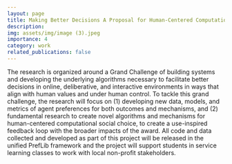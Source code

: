 ```yaml
---
layout: page
title: Making Better Decisions A Proposal for Human-Centered Computational Social Choice using Artificial Intelligence and Data
description: 
img: assets/img/image (3).jpeg
importance: 4
category: work
related_publications: false
---
```


The research is organized around a Grand Challenge of building systems and developing the underlying algorithms necessary to facilitate better decisions in online, deliberative, and interactive environments in ways that align with human values and under human control. To tackle this grand challenge, the research will focus on (1) developing new data, models, and metrics of agent preferences for both outcomes and mechanisms, and (2) fundamental research to create novel algorithms and mechanisms for human-centered computational social choice, to create a use-inspired feedback loop with the broader impacts of the award. All code and data collected and developed as part of this project will be released in the unified PrefLib framework and the project will support students in service learning classes to work with local non-profit stakeholders.